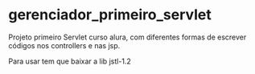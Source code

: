 # gerenciador_primeiro_servlet
Projeto primeiro Servlet curso alura, com diferentes formas de escrever códigos nos controllers e nas jsp.

Para usar tem que baixar a lib jstl-1.2
